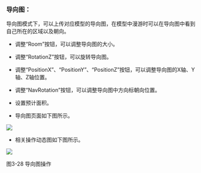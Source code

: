 ### 导向图：

导向图模式下，可以上传对应模型的导向图，在模型中漫游时可以在导向图中看到自己所在的区域以及朝向。

* 调整“Room”按钮，可以调整导向图的大小。

* 调整“RotationZ”按钮，可以旋转导向图。

* 调整“PositionX”、“PositionY”、“PositionZ”按钮，可以调整导向图的X轴、Y轴、Z轴位置。

* 调整“NavRotation”按钮，可以调整导向图中方向标朝向位置。

* 设置预计面积。

* 导向图页面如下图所示。

![](https://uploader.shimo.im/f/wLbJP54BDroGMnty.png!thumbnail)

* 相关操作动态图如下图所示。

![](https://uploader.shimo.im/f/D2uLiWmvZSIUoO1J.gif)

图3-28 导向图操作

